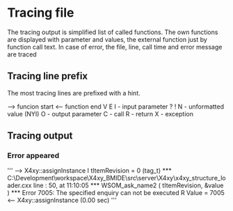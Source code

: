 # Tracing file

The tracing output is simplified list of called functions.
The own functions are displayed with parameter and values, the external function just by function call text.
In case of error, the file, line, call time and error message are traced

## Tracing line prefix

The most tracing lines are prefixed with a hint.

--> funcion start
<-- function end
V
E
I - input parameter
?
!
N - unformatted value (NYI)
O - output parameter
C - call
R - return
X - exception 

## Tracing output

### 


### Error appeared

'''
      --> X4xy::assignInstance
        I tItemRevision = 0 (tag_t) <AAAAAAAAAAAAAA>
*** C:\Development\workspace\X4xy_BMIDE\src\server\X4xy\x4xy_structure_loader.cxx line : 50, at 11:10:05
*** WSOM_ask_name2 ( tItemRevision, &value )
*** Error 7005: The specified enquiry can not be executed
        R Value = 7005 
      <-- X4xy::assignInstance (0.00 sec) 
'''
